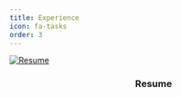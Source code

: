 ```yaml
---
title: Experience
icon: fa-tasks
order: 3
---
```


<div class="row">
    <div class="4u 12u$(mobile)">
      <div class="item">
        <a href="resume.html" class="image fit"><img src="{{ 'assets/images/undraw_Online_cv_re_gn0a.png' | relative_url }}" alt="Resume" /></a>
        <header>
          <h3>Resume</h3>
        </header>
      </div>
    </div>
</div>
